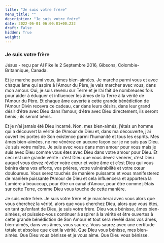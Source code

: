 ```yaml
---
title: "Je suis votre frère"
menu_title: ""
description: "Je suis votre frère"
date: 2022-06-01 06:00:01+00:232
draft: False
hidden: True
weight:
---
```

### Je suis votre frère

Jésus - reçu par Al Fike le 2 Septembre 2016, Gibsons, Colombie-Britannique, Canada.

Et je marche parmi vous, âmes bien-aimées. Je marche parmi vous et avec chaque âme qui aspire à l’Amour du Père, je vais marcher avec vous, dans mon amour. Oui, je suis revenu sur Terre et je l’ai fait de nombreuses fois pour aider à éduquer et influencer les âmes de la Terre à la vérité de l’Amour du Père. Et chaque âme ouverte à cette grande bénédiction de l’Amour Divin recevra ce cadeau, car dans leurs désirs, dans leur grand désir d’être avec Dieu dans l’amour, d’être avec Dieu directement, ils seront bénis ; ils seront bénis.

Et je n’ai jamais été Dieu incarné. Non, mes bien-aimés, j’étais un homme qui a découvert la vérité de l’Amour de Dieu et, dans ma découverte, j’ai ouvert les portes de Son existence parmi l’humanité et tous les esprits. Mes âmes bien-aimées, ne me vénérez en aucune façon car je ne suis pas Dieu. Je suis votre maître. Je suis avec vous dans mon amour pour vous mais je suis avec Dieu comme vous êtes avec Dieu dans votre amour pour Dieu. Et ceci est une grande vérité : c’est Dieu que vous devez vénérer, c’est Dieu auquel vous devez révéler votre cœur et votre âme et c’est Dieu qui vous bénira dans vos efforts, vos prières, votre vulnérabilité et votre cœur douloureux. Vous serez touchés de manière puissante et vous manifesterez de manière puissante l’Amour de Dieu et cela influencera et apportera la Lumière à beaucoup, pour être un canal d’Amour, pour être comme j’étais sur cette Terre, comme Dieu vous touche de cette manière.

Je suis votre frère. Je suis votre frère et je marcherai avec vous alors que vous cherchez la vérité, alors que vous cherchez Dieu, alors que vous êtes, en tant qu’enfant de Dieu, je suis votre frère. Dieu vous bénisse, âmes bien-aimées, et puissiez-vous continuer à aspirer à la vérité et être ouvertes à cette grande bénédiction de Son Amour et tout sera révélé dans vos âmes, bien-aimés, dans vos âmes, vous saurez. Vous saurez avec une certitude totale et absolue que c’est la vérité. Que Dieu vous bénisse, mes bien-aimés. Que Dieu vous bénisse et je vous aime. Que Dieu vous bénisse.
